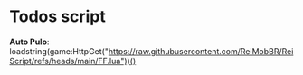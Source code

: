 # Todos script
**Auto Pulo**:
loadstring(game:HttpGet("https://raw.githubusercontent.com/ReiMobBR/ReiScript/refs/heads/main/FF.lua"))() 
